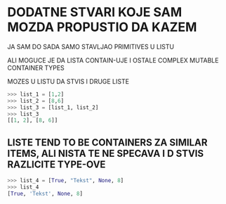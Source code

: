 # DODATNE STVARI KOJE SAM MOZDA PROPUSTIO DA KAZEM

JA SAM DO SADA SAMO STAVLJAO PRIMITIVES U LISTU

ALI MOGUCE JE DA LISTA CONTAIN-UJE I OSTALE COMPLEX MUTABLE CONTAINER TYPES

MOZES U LISTU DA STVIS I DRUGE LISTE

```py
>>> list_1 = [1,2]
>>> list_2 = [8,6]
>>> list_3 = [list_1, list_2]
>>> list_3
[[1, 2], [8, 6]]
```

## LISTE TEND TO BE CONTAINERS ZA SIMILAR ITEMS, ALI NISTA TE NE SPECAVA I D STVIS RAZLICITE TYPE-OVE

```py
>>> list_4 = [True, "Tekst", None, 8]
>>> list_4
[True, 'Tekst', None, 8]
```